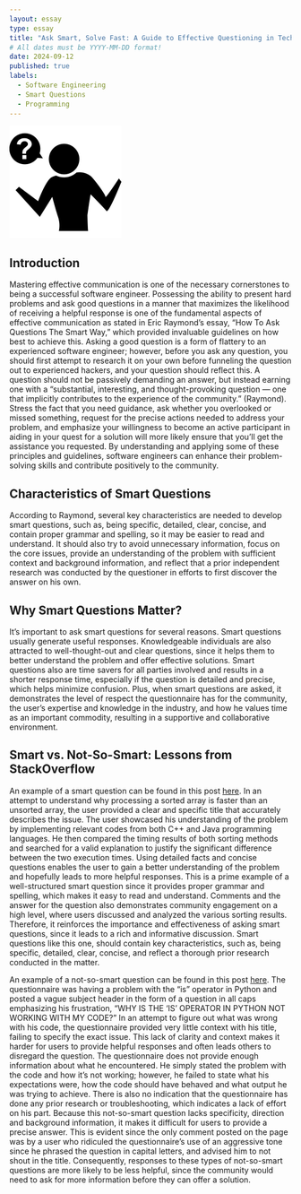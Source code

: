 ```yaml
---
layout: essay
type: essay
title: "Ask Smart, Solve Fast: A Guide to Effective Questioning in Tech"
# All dates must be YYYY-MM-DD format!
date: 2024-09-12
published: true
labels:
  - Software Engineering
  - Smart Questions
  - Programming
---
```


<img width="200px" class="rounded float-start pe-4" src="../img/difficulty/smart-question.jpg">

## Introduction

Mastering effective communication is one of the necessary cornerstones to being a successful software engineer. Possessing the ability to present hard problems and ask good questions in a manner that maximizes the likelihood of receiving a helpful response is one of the fundamental aspects of effective communication as stated in Eric Raymond’s essay, “How To Ask Questions The Smart Way,” which provided invaluable guidelines on how best to achieve this. Asking a good question is a form of flattery to an experienced software engineer; however, before you ask any question, you should first attempt to research it on your own before funneling the question out to experienced hackers, and your question should reflect this. A question should not be passively demanding an answer, but instead earning one with a “substantial, interesting, and thought-provoking question — one that implicitly contributes to the experience of the community.” (Raymond). Stress the fact that you need guidance, ask whether you overlooked or missed something, request for the precise actions needed to address your problem, and emphasize your willingness to become an active participant in aiding in your quest for a solution will more likely ensure that you’ll get the assistance you requested. By understanding and applying some of these principles and guidelines, software engineers can enhance their problem-solving skills and contribute positively to the community. 



## Characteristics of Smart Questions 

According to Raymond, several key characteristics are needed to develop smart questions, such as, being specific, detailed, clear, concise, and contain proper grammar and spelling, so it may be easier to read and understand. It should also try to avoid unnecessary information, focus on the core issues, provide an understanding of the problem with sufficient context and background information, and reflect that a prior independent research was conducted by the questioner in efforts to first discover the answer on his own.

## Why Smart Questions Matter? 

It’s important to ask smart questions for several reasons. Smart questions usually generate useful responses. Knowledgeable individuals are also attracted to well-thought-out and clear questions, since it helps them to better understand the problem and offer effective solutions.  Smart questions also are time savers for all parties involved and results in a shorter response time, especially if the question is detailed and precise, which helps minimize confusion.  Plus, when smart questions are asked, it demonstrates the level of respect the questionnaire has for the community, the user’s expertise and knowledge in the industry, and how he values time as an important commodity, resulting in a supportive and collaborative environment.   
 


## Smart vs. Not-So-Smart: Lessons from StackOverflow

An example of a smart question can be found in this post  <a href="https://stackoverflow.com/questions/11227809/why-is-processing-a-sorted-array-faster-than-processing-an-unsorted-array">here</a>. In an attempt to understand why processing a sorted array is faster than an unsorted array, the user provided a clear and specific title that accurately describes the issue. The user showcased his understanding of the problem by implementing relevant codes from both C++ and Java programming languages. He then compared the timing results of both sorting methods and searched for a valid explanation to justify the significant difference between the two execution times. Using detailed facts and concise questions enables the user to gain a better understanding of the problem and hopefully leads to more helpful responses. This is a prime example of a well-structured smart question since it provides proper grammar and spelling, which makes it easy to read and understand. Comments and the answer for the question also demonstrates community engagement on a high level, where users discussed and analyzed the various sorting results. Therefore, it reinforces the importance and effectiveness of asking smart questions, since it leads to a rich and informative discussion. Smart questions like this one, should contain key characteristics, such as, being specific, detailed, clear, concise, and reflect a thorough prior research conducted in the matter. 

An example of a not-so-smart question can be found in this post <a href="https://stackoverflow.com/questions/78912902/why-is-the-is-operator-in-python-not-working-with-my-code">here</a>. The questionnaire was having a problem with the “is” operator in Python and posted a vague subject header in the form of a question in all caps emphasizing his frustration, “WHY IS THE ‘IS’ OPERATOR IN PYTHON NOT WORKING WITH MY CODE?” In an attempt to figure out what was wrong with his code, the questionnaire provided very little context with his title, failing to specify the exact issue. This lack of clarity and context makes it harder for users to provide helpful responses and often leads others to disregard the question. The questionnaire does not provide enough information about what he encountered. He simply stated the problem with the code and how it’s not working; however, he failed to state what his expectations were, how the code should have behaved and what output he was trying to achieve. There is also no indication that the questionnaire has done any prior research or troubleshooting, which indicates a lack of effort on his part. Because this not-so-smart question lacks specificity, direction and background information, it makes it difficult for users to provide a precise answer. This is evident since the only comment posted on the page was by a user who ridiculed the questionnaire’s use of an aggressive tone since he phrased the question in capital letters, and advised him to not shout in the title.  Consequently, responses to these types of not-so-smart questions are more likely to be less helpful, since the community would need to ask for more information before they can offer a solution.

